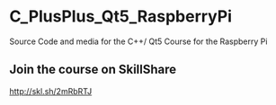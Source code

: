 # C_PlusPlus_Qt5_RaspberryPi
Source Code and media for the C++/ Qt5 Course for the Raspberry Pi

## Join the course on SkillShare
http://skl.sh/2mRbRTJ



